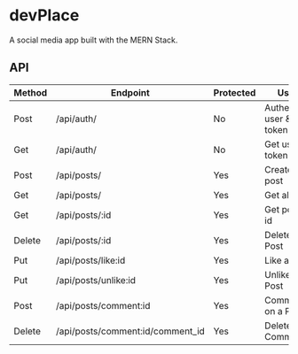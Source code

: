 # devPlace

A social media app built with the MERN Stack.

## API

| Method | Endpoint                         | Protected | Usage                         | Response                         |
| ------ | -------------------------------- | --------- | ----------------------------- | -------------------------------- |
| Post   | /api/auth/                       | No        | Authenticate user & get token | res.json(user);                  |
| Get    | /api/auth/                       | No        | Get user by token             | res.json(user);                  |
| Post   | /api/posts/                      | Yes       | Create a post                 | res.json(post);                  |
| Get    | /api/posts/                      | Yes       | Get all posts                 | res.json(posts);                 |
| Get    | /api/posts/:id                   | Yes       | Get post by id                | res.json(post);                  |
| Delete | /api/posts/:id                   | Yes       | Delete a Post                 | res.json({ msg: 'Post removed}); |
| Put    | /api/posts/like:id               | Yes       | Like a Post                   | res.json(post.likes);            |
| Put    | /api/posts/unlike:id             | Yes       | Unlike a Post                 | res.json(post.likes);            |
| Post   | /api/posts/comment:id            | Yes       | Comment on a Post             | res.json(post.comments);         |
| Delete | /api/posts/comment:id/comment_id | Yes       | Delete a Comment              | res.json(post.comments);         |
